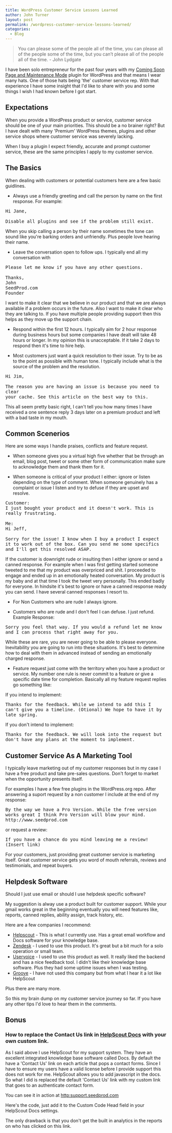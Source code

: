 ```yaml
---
title: WordPress Customer Service Lessons Learned
author: John Turner
layout: post
permalink: /wordpress-customer-service-lessons-learned/
categories:
  - Blog
---
```


<style>
pre {
    white-space: pre-wrap;       /* CSS 3 */
    white-space: -moz-pre-wrap;  /* Mozilla, since 1999 */
    white-space: -pre-wrap;      /* Opera 4-6 */
    white-space: -o-pre-wrap;    /* Opera 7 */
    word-wrap: normal;       /* Internet Explorer 5.5+ */
    word-break: normal;
}
</style>

> You can please some of the people all of the time, you can please all of the people some of the time, but you can’t please all of the people all of the time. - John Lydgate



I have been solo entrepreneur for the past four years with my [Coming Soon Page and Maintenance Mode](http://www.seedprod.com) plugin for WordPress and that means I wear many hats. One of those hats being 'the' customer service rep. With that experience I have some insight that I'd like to share with you and some things I wish I had known before I got start.

## Expectations
When you provide a WordPress product or service, customer service should be one of your main priorities. This should be a no brainer right? But I have dealt with many 'Premium' WordPress themes, plugins and other service shops where customer service was severely lacking.

When I buy a plugin I expect friendly, accurate and prompt customer service, these are the same principles I apply to my customer service.

## The Basics
When dealing with customers or potential customers here are a few basic guidlines.

* Always use a friendly greeting and call the person by name on the first response. For example:

<pre>
Hi Jane,

Disable all plugins and see if the problem still exist.
</pre>

When you skip calling a person by their name sometimes the tone can sound like you're barking orders and unfriendly. Plus people love hearing their name.

* Leave the conversation open to follow ups. I typically end all my conversation with

<pre>
Please let me know if you have any other questions.

Thanks,
John
SeedProd.com
Founder
</pre>

I want to make it clear that we believe in our product and that we are always available if a problem occurs in the future. Also I want to make it clear who they are talking to. If you have multiple people providing support then this helps as they move up the support chain.

* Respond within the first 12 hours. I typically aim for 2 hour response during business hours but some companies I have dealt will take 48 hours or longer. In my opinion this is unacceptable. If it take 2 days to respond then it's time to hire help.

* Most customers just want a quick resolution to their issue. Try to be as to the point as possible with human tone. I typically include what is the source of the problem and the resolution.

<pre>
Hi Jim,

The reason you are having an issue is because you need to clear
your cache. See this article on the best way to this.
</pre>

This all seem pretty basic right, I can't tell you how many times I have received a one sentence reply 3 days later on a premium product and left with a bad taste in my mouth.


## Common Scenerios
Here are some ways I handle praises, conflicts and feature request.

* When someone gives you a virtual high five whether that be through an email, blog post, tweet or some other form of communication make sure to acknowledge them and thank them for it.

* When someone is critical of your product I either: ignore or listen depending on the type of comment. When someone genuinely has a complaint or issue I listen and try to defuse if they are upset and resolve.

<pre>
Customer:
I just bought your product and it doesn't work. This is really frustrating.

Me:
Hi Jeff,

Sorry for the issue! I know when I buy a product I expect it to work out of the box. Can you send me some specifics and I'll get this resolved ASAP.
</pre>

If the customer is downright rude or insulting then I either ignore or send a canned response. For example when I was first getting started someone tweeted to me that my product was overpriced and shit. I proceeded to engage and ended up in an emotionally heated conversation.  My product is my baby and at that time I took the tweet very personally. This ended badly for everyone. In hindsite it's best to ignore or have a canned response ready you can send. I have several canned responses I resort to.

* For Non Customers who are rude I always ignore.

* Customers who are rude and I don't feel I can defuse. I just refund. Example Response:
<pre>
Sorry you feel that way. If you would a refund let me know and I can process that right away for you.
</pre>

While these are rare, you are never going to be able to please everyone. Inevitability you are going to run into these situations. It's best to determine how to deal with them in advanced instead of sending an emotionally charged response.

* Feature request just come with the territory when you have a product or service. My number one rule is never commit to a feature or give a specific date time for completion. Basically all my feature request replies go something like:

If you intend to implement:
<pre>
Thanks for the feedback. While we intend to add this I can't give you a timeline. (Otional) We hope to have it by late spring.
</pre>


If you don't intend to implement:
<pre>
Thanks for the feedback. We will look into the request but don't have any plans at the moment to implement.
</pre>

## Customer Service As A Marketing Tool

I typically leave marketing out of my customer responses but in my case I have a free product and take pre-sales questions. Don't forget to market when the opportunity presents itself.

For examples I have a few free plugins in the WordPress.org repo. After answering a suport request by a non customer I include at the end of my response:

<pre>
By the way we have a Pro Version. While the free version works great I think Pro Version will blow your mind. http://www.seedprod.com
</pre>

or request a review:
<pre>
If you have a chance do you mind leaving me a review! (Insert link)
</pre>

For your customers, just providing great customer service is marketing itself. Great customer service gets you word of mouth referrals, reviews and testimonials, and repeat buyers.


## Helpdesk Software
Should I just use email or should I use helpdesk specific software?

My suggestion is alway use a product built for customer support. While your gmail works great in the beginning eventually you will need features like, reports, canned replies, ability assign, track history, etc.

Here are a few companies I recommend:

* [Helpscout](http://helpscout.com) - This is what I currently use. Has a great email workflow and Docs software for your knowledge base.
* [Zendesk](http://helpscout.com) - I used to use this product. It's great but a bit much for a solo operation or small team.
* [Uservoice](http://uservoice.com) - I used to use this product as well. It really liked the backend and has a nice feedback tool. I didn't like their knowledge base software. Plus they had some uptime issues when I was testing.
* [Groove](http://groovehq.com) - I have not used this company but from what I hear it a lot like HelpScout

Plus there are many more.


So this my brain dump on my customer service journey so far. If you have any other tips I'd love to hear them in the comments.

## Bonus

### How to replace the Contact Us link in [HelpScout Docs](http://www.helpscout.net/features/docs/) with your own custom link.

As I said above I use HelpScout for my support system. They have an excellent integrated knowledge base software called Docs.
By default the have a 'Contact Us' link on each article that pops a contact forms. Since I have to ensure my users have a valid license before I provide support this does not work for me. HelpScout allows you to add javascript in the docs. So what I did is replaced the default 'Contact Us' link with my custom link that goes to an authenticate contact form.

You can see it in action at [http:support.seedprod.com](http:support.seedprod.com)

Here's the code, just add it to the Custom Code Head field in your HelpScout Docs settings.
<script src="https://gist.github.com/seedprod/7de2027ad32e1a5ee8d9.js"></script>

The only drawback is that you don't get the built in analytics in the reports on who has clicked on this link.

